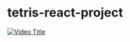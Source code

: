 # tetris-react-project

[![Video Title](https://i.postimg.cc/ncWh5DRG/captura-Tetris.png)](https://youtu.be/8KmWBWNiw_c)
